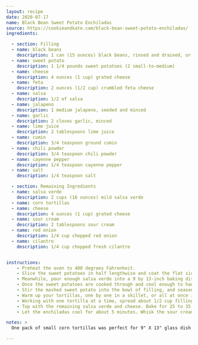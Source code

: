 ```yaml
---
layout: recipe
date: 2020-07-17
name: Black Bean Sweet Potato Enchiladas
source: https://cookieandkate.com/black-bean-sweet-potato-enchiladas/
ingredients:

  - section: Filling
  - name: black beans
    description: 1 can (15 ounces) black beans, rinsed and drained, or 1 1/2 cups cooked black beans
  - name: sweet potato
    description: 1 1/4 pounds sweet potatoes (2 small-to-medium)
  - name: cheese
    description: 4 ounces (1 cup) grated cheese
  - name: feta
    description: 2 ounces (1/2 cup) crumbled feta cheese
  - name: salsa
    description: 1/2 of salsa
  - name: jalapeno
    description: 1 medium jalapeno, seeded and minced
  - name: garlic
    description: 2 cloves garlic, minced
  - name: lime juice
    description: 2 tablespoons lime juice
  - name: cumin
    description: 3/4 teaspoon ground cumin
  - name: chili powder
    description: 3/4 teaspoon chili powder
  - name: cayenne pepper
    description: 1/4 teaspoon cayenne pepper
  - name: salt
    description: 1/4 teaspoon salt

  - section: Remaining Ingredients
  - name: salsa verde
    description: 2 cups (16 ounces) mild salsa verde
  - name: corn tortillas
  - name: cheese
    description: 4 ounces (1 cup) grated cheese
  - name: sour cream
    description: 2 tablespoons sour cream
  - name: red onion
    description: 1/4 cup chopped red onion
  - name: cilantro
    description: 1/4 cup chopped fresh cilantro


instructions:
    - Preheat the oven to 400 degrees Fahrenheit.
    - Slice the sweet potatoes in half lengthwise and coat the flat sides lightly with olive oil. Place the sweet potatoes flat-side down on a baking sheet. Bake until they’re tender and cooked through, about 30 to 35 minutes. Leave the oven on, since we’ll bake the assembled enchiladas soon (no temperature adjustments necessary).
    - Meanwhile, pour enough salsa verde into a 9 by 13-inch baking dish to lightly cover the bottom (about 1/2 cup). In a medium mixing bowl, combine all of the remaining filling ingredients.
    - Once the sweet potatoes are cooked through and cool enough to handle, scoop out the insides with a spoon. Discard the potato skins, and lightly mash the sweet potatoes with a fork or the back of a spoon.
    - Stir the mashed sweet potato into the bowl of filling, and season to taste with additional salt  and pepper.
    - Warm up your tortillas, one by one in a skillet, or all at once in a microwave so they don’t break when you bend them. Wrap them in a clean tea towel so they stay warm.  I microwaved them for a minute.
    - Working with one tortilla at a time, spread about 1/2 cup filling down the center each tortilla, then wrap both sides over the filling and place it in your baking dish. Repeat for all of the tortillas.
    - Top with the remaining salsa verde and cheese. Bake for 25 to 35 minutes, until sauce is bubbling and the cheese is lightly golden.
    - Let the enchiladas cool for about 5 minutes. Whisk the sour cream and water together to make a drizzly sour cream sauce. Drizzle it back and forth over the enchiladas, then top them with cilantro and red onion. Serve.

notes: >
  One pack of small corn tortillas was perfect for 9" X 13" glass dish (three rows of five).

---
```




